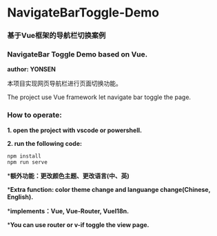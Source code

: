 # NavigateBarToggle-Demo

### 基于Vue框架的导航栏切换案例

### NavigateBar Toggle Demo based on Vue.

**author: YONSEN**

本项目实现网页导航栏进行页面切换功能。

The project use Vue framework let navigate bar toggle the page.



### How to operate:

**1. open the project with vscode or powershell.**

**2. run the following code:**

```
npm install
npm run serve
```

***额外功能：更改颜色主题、更改语言(中、英)**

***Extra function:  color theme change and languange change(Chinese, English).**

***implements：Vue, Vue-Router, VueI18n.**

***You can use router or v-if toggle the view page.**

